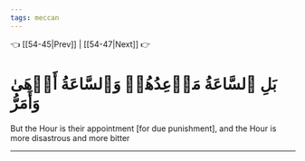 ```yaml
---
tags: meccan
---
```


👈 [[54-45|Prev]] | [[54-47|Next]] 👉

# بَلِ ٱلسَّاعَةُ مَوۡعِدُهُمۡ وَٱلسَّاعَةُ أَدۡهَىٰ وَأَمَرُّ

But the Hour is their appointment [for due punishment], and the Hour is more disastrous and more bitter

---

